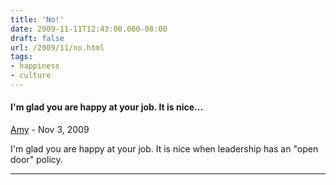 ```yaml
---
title: 'No!'
date: 2009-11-11T12:43:00.000-08:00
draft: false
url: /2009/11/no.html
tags: 
- happiness
- culture
---
```


#### I'm glad you are happy at your job. It is nice...
[Amy](https://www.blogger.com/profile/16730340954836360884 "noreply@blogger.com") - <time datetime="2009-11-11T17:41:14.601-08:00">Nov 3, 2009</time>

I'm glad you are happy at your job. It is nice when leadership has an "open door" policy.
<hr />
